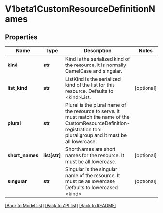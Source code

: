 # V1beta1CustomResourceDefinitionNames

## Properties
Name | Type | Description | Notes
------------ | ------------- | ------------- | -------------
**kind** | **str** | Kind is the serialized kind of the resource.  It is normally CamelCase and singular. | 
**list_kind** | **str** | ListKind is the serialized kind of the list for this resource.  Defaults to &lt;kind&gt;List. | [optional] 
**plural** | **str** | Plural is the plural name of the resource to serve.  It must match the name of the CustomResourceDefinition-registration too: plural.group and it must be all lowercase. | 
**short_names** | **list[str]** | ShortNames are short names for the resource.  It must be all lowercase. | [optional] 
**singular** | **str** | Singular is the singular name of the resource.  It must be all lowercase  Defaults to lowercased &lt;kind&gt; | [optional] 

[[Back to Model list]](../README.md#documentation-for-models) [[Back to API list]](../README.md#documentation-for-api-endpoints) [[Back to README]](../README.md)


